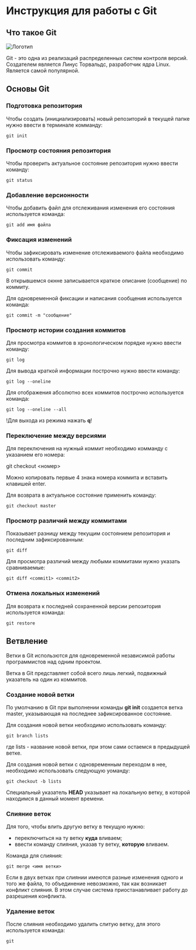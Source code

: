  # **Инструкция для работы с Git**

## Что такое Git

![Логотип](git-logo.jpg)

Git - это одна из реализаций распределенных систем контроля версий.
Создателем является Линус Торвальдс, разработчик ядра Linux.
Является самой популярной.

## Основы Git

### Подготовка репозитория

Чтобы создать (инициализировать) новый репозиторий в текущей папке нужно ввести в терминале комманду:

    git init

### Просмотр состояния репозитория

Чтобы проверить актуальное состояние репозитория нужно ввести команду:

    git status

### Добавление версионности

Чтобы добавить файл для отслеживания изменения его состояния используется команда:

    git add имя файла


### Фиксация изменений

Чтобы зафиксировать изменение отслеживаемого файла необходимо использовать команду:

    git commit

В открывшемся окнне записывается краткое описание (сообщение) по коммиту.

Для одновременной фиксации и написания сообщения используется команда:

    git commit -m "сообщение"

### Просмотр истории создания коммитов

Для просмотра коммитов в хронологическом порядке нужно ввести команду:

    git log

Для вывода краткой информации построчно нужно ввести команду:

    git log --oneline

Для отображения абсолютно всех коммитов построчно используется команда:

    git log --oneline --all

!Для выхода из режима нажать **q**!

### Переключение между версиями

Для переключения на нужный коммит необходимо комманду с указанием его номера:

git checkout <номер>

Можно копировать первые 4 знака номера коммита и вставить клавишей enter.

Для возврата в актуальное состояние применить команду:

    git checkout master

### Просмотр различий между коммитами

Показывает разницу между текущим состоянием репозитория и последним зафиксированным:

    git diff

Для просмотра различий между любыми коммитами нужно указать сравниваемые:

    git diff <commit1> <commit2>

### Отмена локальных изменений

Для возврата к последней сохраненной версии репозитория используется команда:

    git restore


## Ветвление

Ветки в Git использются для одновременной независимой работы программистов над одним проектом.

Ветка в Git представляет собой всего лишь легкий, подвижный указатель на один
из коммитов. 

### Создание новой ветки

По умолчанию в Git при выполнении команды **git init** создается ветка master, указывающая на последнее зафиксированное состояние.

Для создания новой ветки необходимо использовать команду:

    git branch lists

где lists - название новой ветки, при этом сами остаемся в предыдущей ветке.

Для создания новой ветки с одновременным переходом в нее, необходимо использовать следующую уоманду:

    git checkout -b lists

Специальный указатель **HEAD** указывает на локальную ветку, в которой находимся в данный момент времени.


### Слияние веток

Для того, чтобы влить другую ветку в текущую нужно:
- переключиться на ту ветку **куда** вливаем;
- ввести команду слияния, указав ту ветку, **которую** вливаем.

Команда для слияния:

    git merge <имя ветки>

Если в двух ветках при слиянии имеются разные изменения одного и того же файла, то объединение невозможно, так как возникает конфликт слияния.
В этом случае система приостанавливает работу до разрешения конфликта.




### Удаление веток

После слияния необходимо удалить слитую ветку, для этого используется команда:

    git 


